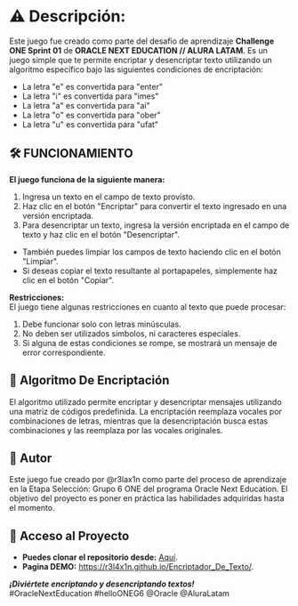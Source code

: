 # ⚠️ Descripción:
Este juego fue creado como parte del desafio de aprendizaje **Challenge ONE Sprint 01** de **ORACLE NEXT EDUCATION // ALURA LATAM**. Es un juego simple que te permite encriptar y desencriptar texto utilizando un algoritmo específico bajo las siguientes condiciones de encriptación:

- La letra "e" es convertida para "enter"
- La letra "i" es convertida para "imes"
- La letra "a" es convertida para "ai"
- La letra "o" es convertida para "ober"
- La letra "u" es convertida para "ufat"

## 🛠️ FUNCIONAMIENTO 
**El juego funciona de la siguiente manera:**
1. Ingresa un texto en el campo de texto provisto.
2. Haz clic en el botón "Encriptar" para convertir el texto ingresado en una versión encriptada.
3. Para desencriptar un texto, ingresa la versión encriptada en el campo de texto y haz clic en el botón "Desencriptar".
- También puedes limpiar los campos de texto haciendo clic en el botón "Limpiar".
- Si deseas copiar el texto resultante al portapapeles, simplemente haz clic en el botón "Copiar".

**Restricciones:**  
El juego tiene algunas restricciones en cuanto al texto que puede procesar:
1. Debe funcionar solo con letras minúsculas.
2. No deben ser utilizados simbolos, ni caracteres especiales.
3. Si alguna de estas condiciones se rompe, se mostrará un mensaje de error correspondiente.

## 🚧 Algoritmo De Encriptación
El algoritmo utilizado permite encriptar y desencriptar mensajes utilizando una matriz de códigos predefinida. La encriptación reemplaza vocales por combinaciones de letras, mientras que la desencriptación busca estas combinaciones y las reemplaza por las vocales originales.

## 🚦 Autor
Este juego fue creado por @r3lax1n como parte del proceso de aprendizaje en la Etapa Selección: Grupo 6 ONE del programa Oracle Next Education. El objetivo del proyecto es poner en práctica las habilidades adquiridas hasta el momento.

## 📁 Acceso al Proyecto
- **Puedes clonar el repositorio desde:** <a href="https://github.com/r3l4x1n/Encriptador_De_Texto.git" target="_blank">Aquí</a>.
- **Pagina DEMO:** <a href="https://r3l4x1n.github.io/Encriptador_De_Texto/" target="_blank">https://r3l4x1n.github.io/Encriptador_De_Texto/</a>.

***¡Diviértete encriptando y desencriptando textos!***  
#OracleNextEducation #helloONEG6 @Oracle @AluraLatam
